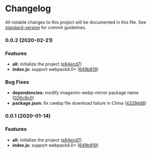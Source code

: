 # Changelog

All notable changes to this project will be documented in this file. See [standard-version](https://github.com/conventional-changelog/standard-version) for commit guidelines.

### 0.0.2 (2020-02-21)


### Features

* **all:** initialize the project ([e84ecd7](https://github.com/Linnanli/generate-webp-webpack-plugin/commit/e84ecd74fcc102a32d44a6ce4cbf566b1e8aac21))
* **index.js:** support webpack4.0+ ([649b819](https://github.com/Linnanli/generate-webp-webpack-plugin/commit/649b819482a11920b097f1fae0585ac14c4b4544))


### Bug Fixes

* **dependencies:** modify imagemin-webp-mirror package name ([026c9c0](https://github.com/Linnanli/generate-webp-webpack-plugin/commit/026c9c0f3ed0c6fed4d55758a0aee6cd6622bc1a))
* **package.json:** fix cwebp file download failure in China ([4329dd8](https://github.com/Linnanli/generate-webp-webpack-plugin/commit/4329dd8851a85b04714de5f2524a108cfcf319e0))

### 0.0.1 (2020-01-14)


### Features

* **all:** initialize the project ([e84ecd7](https://github.com/Linnanli/generate-webp-webpack-plugin/commit/e84ecd74fcc102a32d44a6ce4cbf566b1e8aac21))
* **index.js:** support webpack4.0+ ([649b819](https://github.com/Linnanli/generate-webp-webpack-plugin/commit/649b819482a11920b097f1fae0585ac14c4b4544))
